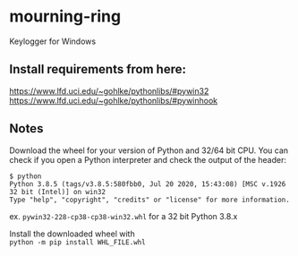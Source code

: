 # mourning-ring
Keylogger for Windows

## Install requirements from here:

https://www.lfd.uci.edu/~gohlke/pythonlibs/#pywin32
<br/>
https://www.lfd.uci.edu/~gohlke/pythonlibs/#pywinhook

## Notes

Download the wheel for your version of Python and 32/64 bit CPU. You can check if you open a Python interpreter and check the output of the header:
```
$ python
Python 3.8.5 (tags/v3.8.5:580fbb0, Jul 20 2020, 15:43:08) [MSC v.1926 32 bit (Intel)] on win32
Type "help", "copyright", "credits" or "license" for more information.
```
ex. `pywin32‑228‑cp38‑cp38‑win32.whl` for a 32 bit Python 3.8.x

Install the downloaded wheel with\
`python -m pip install WHL_FILE.whl`
